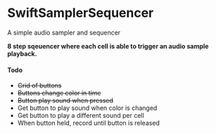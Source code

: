 # SwiftSamplerSequencer

A simple audio sampler and sequencer

**8 step sqeuencer where each cell is able to trigger an audio sample playback.**

#### Todo

+ ~~Grid of buttons~~
+ ~~Buttons change color in time~~
+ ~~Button play sound when pressed~~
+ Get button to play sound when color is changed
+ Get button to play a different sound per cell
+ When button held, record until button is released

